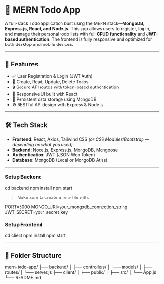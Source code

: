 # 📝 MERN Todo App

A full-stack Todo application built using the MERN stack—**MongoDB, Express.js, React, and Node.js**. This app allows users to register, log in, and manage their personal todo lists with full **CRUD functionality** and **JWT-based authentication**. The frontend is fully responsive and optimized for both desktop and mobile devices.

---

## 🚀 Features

- ✅ User Registration & Login (JWT Auth)
- 🧾 Create, Read, Update, Delete Todos
- 🔒 Secure API routes with token-based authentication
- 📱 Responsive UI built with React
- 💾 Persistent data storage using MongoDB
- ⚙️ RESTful API design with Express & Node.js

---

## 🛠️ Tech Stack

- **Frontend**: React, Axios, Tailwind CSS *(or CSS Modules/Bootstrap — depending on what you used)*
- **Backend**: Node.js, Express.js, MongoDB, Mongoose
- **Authentication**: JWT (JSON Web Token)
- **Database**: MongoDB (Local or MongoDB Atlas)

---


### Setup Backend

cd backend
npm install
npm start

> Make sure to create a `.env` file with:

PORT=5000
MONGO_URI=your_mongodb_connection_string
JWT_SECRET=your_secret_key

### Setup Frontend

cd client
npm install
npm start

---



## 📂 Folder Structure

mern-todo-app/
├── backend/
│   ├── controllers/
│   ├── models/
│   ├── routes/
│   └── server.js
├── client/
│   ├── public/
│   ├── src/
│   └── App.js
└── README.md



